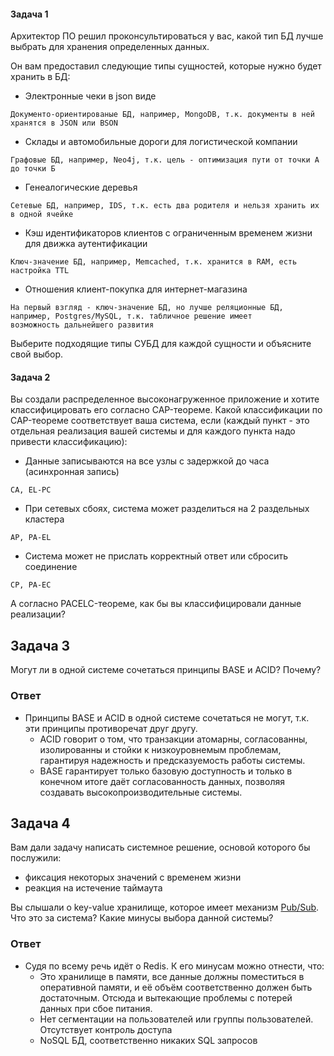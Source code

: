 #### Задача 1

Архитектор ПО решил проконсультироваться у вас, какой тип БД лучше выбрать для хранения определенных данных.

Он вам предоставил следующие типы сущностей, которые нужно будет хранить в БД:

- Электронные чеки в json виде
```
Документо-ориентированые БД, например, MongoDB, т.к. документы в ней хранятся в JSON или BSON
```
- Склады и автомобильные дороги для логистической компании
```
Графовые БД, например, Neo4j, т.к. цель - оптимизация пути от точки А до точки Б
```
- Генеалогические деревья
```
Сетевые БД, например, IDS, т.к. есть два родителя и нельзя хранить их в одной ячейке
```
- Кэш идентификаторов клиентов с ограниченным временем жизни для движка аутентификации
```
Ключ-значение БД, например, Memcached, т.к. хранится в RAM, есть настройка TTL
```
- Отношения клиент-покупка для интернет-магазина
```
На первый взгляд - ключ-значение БД, но лучше реляционные БД, например, Postgres/MySQL, т.к. табличное решение имеет
возможность дальнейшего развития
```

Выберите подходящие типы СУБД для каждой сущности и объясните свой выбор.

#### Задача 2

Вы создали распределенное высоконагруженное приложение и хотите классифицировать его согласно 
CAP-теореме. Какой классификации по CAP-теореме соответствует ваша система, если 
(каждый пункт - это отдельная реализация вашей системы и для каждого пункта надо привести классификацию):

- Данные записываются на все узлы с задержкой до часа (асинхронная запись)
```
CA, EL-PC
```
- При сетевых сбоях, система может разделиться на 2 раздельных кластера
```
AP, PA-EL
```
- Система может не прислать корректный ответ или сбросить соединение
```
CP, PA-EC
```

А согласно PACELC-теореме, как бы вы классифицировали данные реализации?


## Задача 3

Могут ли в одной системе сочетаться принципы BASE и ACID? Почему?

### Ответ

- Принципы BASE и ACID в одной системе сочетаться не могут, т.к. эти принципы противоречат друг другу.
  - ACID говорит о том, что транзакции атомарны, согласованны, изолированны и стойки к низкоуровнемым проблемам, гарантируя надежность и предсказуемость работы системы.
  - BASE гарантирует только базовую доступность и только в конечном итоге даёт согласованность данных, позволяя создавать высокопроизводительные системы.

## Задача 4

Вам дали задачу написать системное решение, основой которого бы послужили:

- фиксация некоторых значений с временем жизни
- реакция на истечение таймаута

Вы слышали о key-value хранилище, которое имеет механизм [Pub/Sub](https://habr.com/ru/post/278237/). 
Что это за система? Какие минусы выбора данной системы?

### Ответ

- Судя по всему речь идёт о Redis. К его минусам можно отнести, что:
  - Это хранилище в памяти, все данные должны поместиться в оперативной памяти, и её объём соответственно должен быть достаточным. Отсюда и вытекающие проблемы с потерей данных при сбое питания.
  - Нет сегментации на пользователей или группы пользователей. Отсутствует контроль доступа
  - NoSQL БД, соответственно никаких SQL запросов
